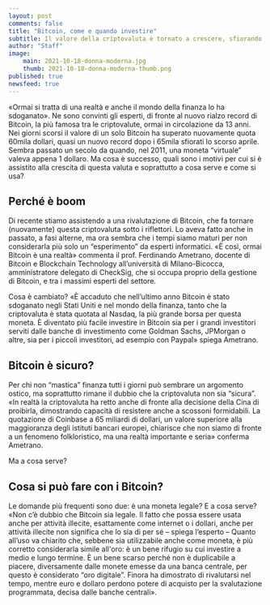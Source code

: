 ```yaml
---
layout: post
comments: false
title: "Bitcoin, come e quando investire"
subtitle: Il valore della criptovaluta è tornato a crescere, sfiorando i nuovi massimi. Cos’è e per cosa si può utilizzare"
author: "Staff"
image:
    main: 2021-10-18-donna-moderna.jpg
    thumb: 2021-10-18-donna-moderna-thumb.png
published: true
newsfeed: true
---
```


«Ormai si tratta di una realtà e anche il mondo della finanza lo ha sdoganato». Ne sono convinti gli esperti, di fronte al nuovo rialzo record di Bitcoin, la più famosa tra le criptovalute, ormai in circolazione da 13 anni. Nei giorni scorsi il valore di un solo Bitcoin ha superato nuovamente quota 60mila dollari, quasi un nuovo record dopo i 65mila sfiorati lo scorso aprile. Sembra passato un secolo da quando, nel 2011, una moneta “virtuale” valeva appena 1 dollaro. Ma cosa è successo, quali sono i motivi per cui si è assistito alla crescita di questa valuta e soprattutto a cosa serve e come si usa?

## Perché è boom

Di recente stiamo assistendo a una rivalutazione di Bitcoin, che fa tornare (nuovamente) questa criptovaluta sotto i riflettori. Lo aveva fatto anche in passato, a fasi alterne, ma ora sembra che i tempi siamo maturi per non considerarla più solo un “esperimento” da esperti informatici. «È così, ormai Bitcoin è una realtà» commenta il prof. Ferdinando Ametrano, docente di Bitcoin e Blockchain Technology all’università di Milano-Bicocca, amministratore delegato di CheckSig, che si occupa proprio della gestione di Bitcoin, e tra i massimi esperti del settore.

Cosa è cambiato? «È accaduto che nell’ultimo anno Bitcoin è stato sdoganato negli Stati Uniti e nel mondo della finanza, tanto che la criptovaluta è stata quotata al Nasdaq, la più grande borsa per questa moneta. È diventato più facile investire in Bitcoin sia per i grandi investitori serviti dalle banche di investimento come Goldman Sachs, JPMorgan o altre, sia per i piccoli investitori, ad esempio con Paypal» spiega Ametrano.

## Bitcoin è sicuro?
Per chi non “mastica” finanza tutti i giorni può sembrare un argomento ostico, ma soprattutto rimane il dubbio che la criptovaluta non sia “sicura”. «In realtà la criptovaluta ha retto anche di fronte alla decisione della Cina di proibirla, dimostrando capacità di resistere anche a scossoni formidabili. La quotazione di Coinbase a 65 miliardi di dollari, un valore superiore alla maggioranza degli istituti bancari europei, chiarisce che non siamo di fronte a un fenomeno folkloristico, ma una realtà importante e seria» conferma Ametrano.

Ma a cosa serve?

## Cosa si può fare con i Bitcoin?
Le domande più frequenti sono due: è una moneta legale? E a cosa serve? «Non c’è dubbio che Bitcoin sia legale. Il fatto che possa essere usata anche per attività illecite, esattamente come internet o i dollari, anche per attività illecite non significa che lo sia di per sé – spiega l’esperto – Quanto all’uso va chiarito che, sebbene sia utilizzabile anche come moneta, è più corretto considerarla simile all'oro: è un bene rifugio su cui investire a medio e lungo termine. È un bene scarso perché non è duplicabile a piacere, diversamente dalle monete emesse da una banca centrale, per questo è considerato “oro digitale”. Finora ha dimostrato di rivalutarsi nel tempo, mentre euro e dollaro perdono potere di acquisto per la svalutazione programmata, decisa dalle banche centrali».

